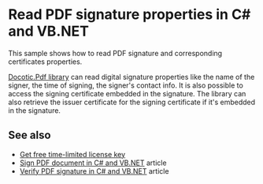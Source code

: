 # Read PDF signature properties in C# and VB.NET
This sample shows how to read PDF signature and corresponding certificates properties.

[Docotic.Pdf library](https://bitmiracle.com/pdf-library/) can read digital signature properties like the name of the signer, the time of signing, the signer's contact info. It is also possible to access the signing certificate embedded in the signature. The library can also retrieve the issuer certificate for the signing certificate if it's embedded in the signature.

## See also
* [Get free time-limited license key](https://bitmiracle.com/pdf-library/download-pdf-library.aspx)
* [Sign PDF document in C# and VB.NET](https://bitmiracle.com/pdf-library/sign-pdf.aspx) article
* [Verify PDF signature in C# and VB.NET](https://bitmiracle.com/pdf-library/verify-pdf-signature.aspx) article